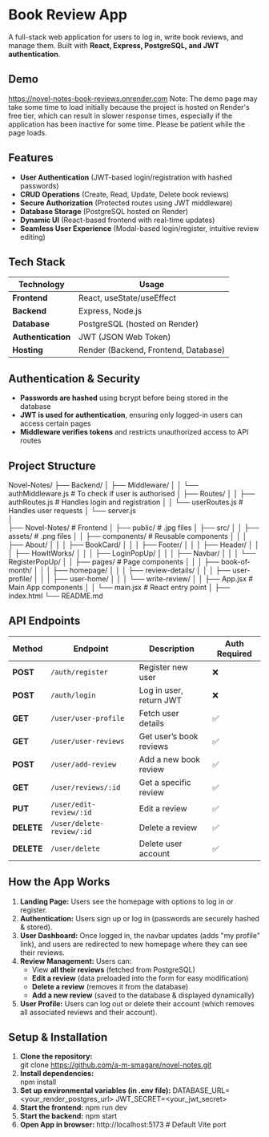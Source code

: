 # Book Review App  

A full-stack web application for users to log in, write book reviews, and manage them. 
Built with **React, Express, PostgreSQL, and JWT authentication**.

## Demo
https://novel-notes-book-reviews.onrender.com
Note: The demo page may take some time to load initially because the project is hosted on Render's free tier, which can result in slower response times, especially if the application has been inactive for some time. Please be patient while the page loads.

## Features  
- **User Authentication** (JWT-based login/registration with hashed passwords)  
- **CRUD Operations** (Create, Read, Update, Delete book reviews)  
- **Secure Authorization** (Protected routes using JWT middleware)  
- **Database Storage** (PostgreSQL hosted on Render)  
- **Dynamic UI** (React-based frontend with real-time updates)  
- **Seamless User Experience** (Modal-based login/register, intuitive review editing)  

## Tech Stack  
| **Technology**  | **Usage** |
|----------------|----------|
| **Frontend**   | React, useState/useEffect |
| **Backend**    | Express, Node.js |
| **Database**   | PostgreSQL (hosted on Render) |
| **Authentication** | JWT (JSON Web Token) |
| **Hosting** | Render (Backend, Frontend, Database) |

## Authentication & Security  
- **Passwords are hashed** using bcrypt before being stored in the database  
- **JWT is used for authentication**, ensuring only logged-in users can access certain pages  
- **Middleware verifies tokens** and restricts unauthorized access to API routes  

## Project Structure  
Novel-Notes/
├── Backend/
│   ├── Middleware/
│   │   └── authMiddleware.js     # To check if user is authorised
│   ├── Routes/
│   │   ├── authRoutes.js         # Handles login and registration
│   │   └── userRoutes.js         # Handles user requests
│   └── server.js              
│   
├── Novel-Notes/                  # Frontend
│   ├── public/                   # .jpg files
│   ├── src/
│   │   ├── assets/               # .png files 
│   │   ├── components/           # Reusable components
│   │   │   ├── About/
│   │   │   ├── BookCard/
│   │   │   ├── Footer/
│   │   │   ├── Header/
│   │   │   ├── HowItWorks/
│   │   │   ├── LoginPopUp/
│   │   │   ├── Navbar/
│   │   │   └── RegisterPopUp/
│   │   ├── pages/               # Page components
│   │   │   ├── book-of-month/
│   │   │   ├── homepage/
│   │   │   ├── review-details/
│   │   │   ├── user-profile/
│   │   │   ├── user-home/
│   │   │   └── write-review/
│   │   ├── App.jsx              # Main App components
│   │   └── main.jsx             # React entry point
│   ├── index.html
└── README.md

## API Endpoints  
| Method | Endpoint | Description | Auth Required |
|--------|----------|-------------|--------------|
| **POST** | `/auth/register` | Register new user | ❌ |
| **POST** | `/auth/login` | Log in user, return JWT | ❌ |
| **GET** | `/user/user-profile` | Fetch user details | ✅ |
| **GET** | `/user/user-reviews` | Get user’s book reviews | ✅ |
| **POST** | `/user/add-review` | Add a new book review | ✅ |
| **GET** | `/user/reviews/:id` | Get a specific review | ✅ |
| **PUT** | `/user/edit-review/:id` | Edit a review | ✅ |
| **DELETE** | `/user/delete-review/:id` | Delete a review | ✅ |
| **DELETE** | `/user/delete` | Delete user account | ✅ |

## How the App Works  
1. **Landing Page:** Users see the homepage with options to log in or register.  
2. **Authentication:** Users sign up or log in (passwords are securely hashed & stored).  
3. **User Dashboard:** Once logged in, the navbar updates (adds "my profile" link), and users are redirected to new homepage where they can see their reviews.  
4. **Review Management:** Users can:  
   - View **all their reviews** (fetched from PostgreSQL)  
   - **Edit a review** (data preloaded into the form for easy modification)  
   - **Delete a review** (removes it from the database)  
   - **Add a new review** (saved to the database & displayed dynamically)  
5. **User Profile:** Users can log out or delete their account (which removes all associated reviews and their account).  

## Setup & Installation  
1. **Clone the repository:**  
   git clone https://github.com/a-m-smagare/novel-notes.git
2. **Install dependencies:**  
   npm install
3. **Set up environmental variables (in .env file):**
   DATABASE_URL=<your_render_postgres_url>
   JWT_SECRET=<your_jwt_secret>
4. **Start the frontend:**
   npm run dev
5. **Start the backend:**
   npm start
6. **Open App in browser:**
   http://localhost:5173  # Default Vite port
